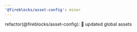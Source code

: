 ```yaml
---
'@fireblocks/asset-config': minor
---
```


refactor(@fireblocks/asset-config): :wrench: updated global assets
